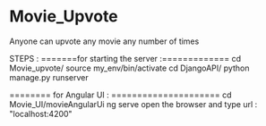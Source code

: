 # Movie_Upvote
Anyone can upvote any movie any number of times 

STEPS : 
=======for starting the server :============= 
cd Movie_upvote/
source my_env/bin/activate
cd DjangoAPI/
python manage.py runserver

======== for Angular UI : ===================== 
cd Movie_UI/movieAngularUi
ng serve 
open the browser and type url : "localhost:4200"
